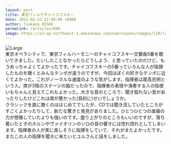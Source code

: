 ```yaml
---
layout: post
title: 東京フィルでチャイコフスキー
date: 2012-02-23 22:48:00 +0900
author: Tsukasa OISHI
permalink: /articles/996
image: https://s3-ap-northeast-1.amazonaws.com/kaeruspoon/images/118/large.JPG?1330004907
---
```



![Large](https://s3-ap-northeast-1.amazonaws.com/kaeruspoon/images/118/large.JPG?1330004907)  
東京オペラシティで、東京フィルハーモニーのチャイコフスキー交響曲5番を聴いてきました。たいしたことなかったらどうしよう、と思っていたのだけど、もうめっちゃよくてよかったです。チャイコフスキーの5番っていろんな人が指揮したものを聴くとみんなテンポが違うのですが、今回はぼくの好きなテンポに近くてよかった。これがノーマルな速度のような気がします。指揮者は尾高忠明という人。席が3階のステージの脇だったので、指揮者の表情や演奏する人の指使いもちゃんと見えてこれもよかった。大きな音のところで、聞き取れない音があったりしたけどこれは席が悪かった(音的に)せいでしょうか。  
クラシックを直に聴くのははじめてでしたが、CDでは聞き流していたところがすごくよかったりして、新たな驚きと発見がありました。ひとつひとつの楽器の力が想像していたよりも強いのです。盛り上がりのところもいいのですが、落ち着いたときのホルンやヴァイオリンのソロの音の響きには惚れ惚れとしてしまいます。指揮者の人が実に楽しそうに指揮をしていて、それがまたよかったです。またこの人の指揮を聞きに来たいとユルさんと話をしました。  


